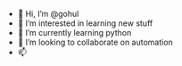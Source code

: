 - 👋 Hi, I’m @gohul
- 👀 I’m interested in learning new stuff
- 🌱 I’m currently learning python
- 💞️ I’m looking to collaborate on automation
- 📫 

<!---
gohul-seyam/gohul-seyam is a ✨ special ✨ repository because its `README.md` (this file) appears on your GitHub profile.
You can click the Preview link to take a look at your changes.
--->
